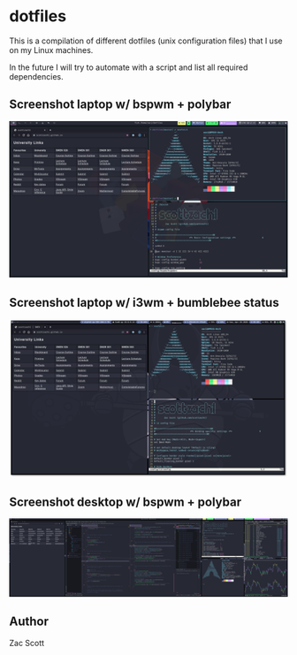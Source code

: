 # dotfiles

This is a compilation of different dotfiles (unix configuration files) that I
use on my Linux machines.

In the future I will try to automate with a script and list all required dependencies.

## Screenshot laptop w/ bspwm + polybar

<p align="center">
<img src="https://raw.githubusercontent.com/scottzach1/dotfiles/master/laptop-bspwm.png">
</p>

## Screenshot laptop w/ i3wm + bumblebee status

<p align="center">
<img src="https://raw.githubusercontent.com/scottzach1/dotfiles/master/laptop-i3wm.png">
</p>

## Screenshot desktop w/ bspwm + polybar

<p align="center">
<img src="https://raw.githubusercontent.com/scottzach1/dotfiles/master/desktop-bspwm.png">
</p>

## Author

Zac Scott
